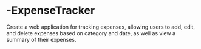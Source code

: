 # -ExpenseTracker
Create a web application for tracking expenses, allowing users to add, edit, and delete expenses based on category and date, as well as view a summary of their expenses.
